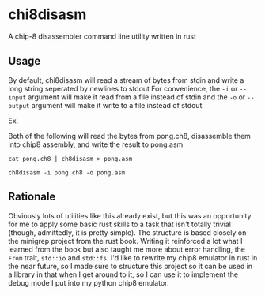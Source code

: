# chi8disasm

A chip-8 disassembler command line utility written in rust

## Usage
By default, chi8disasm will read a stream of bytes from stdin and write a long string seperated by newlines to stdout
For convenience, the `-i` or `--input` argument will make it read from a file instead of stdin and the `-o` or `--output` argument will make it write to a file instead of stdout


Ex. 

Both of the following will read the bytes from pong.ch8, disassemble them into chip8 assembly, and write the result to pong.asm
```
cat pong.ch8 | ch8disasm > pong.asm
```
```
ch8disasm -i pong.ch8 -o pong.asm
```

## Rationale
Obviously lots of utilities like this already exist, but this was an opportunity for me to apply some basic rust skills to a task that isn't totally trivial 
(though, admittedly, it is pretty simple). The structure is based closely on the minigrep project from the rust book. Writing it reinforced a lot what I learned
from the book but also taught me more about error handling, the `From` trait, `std::io` and `std::fs`. I'd like to rewrite my chip8 emulator in rust in the near
future, so I made sure to structure this project so it can be used in a library in that when I get around to it, so I can use it to implement the debug mode I
put into my python chip8 emulator. 

